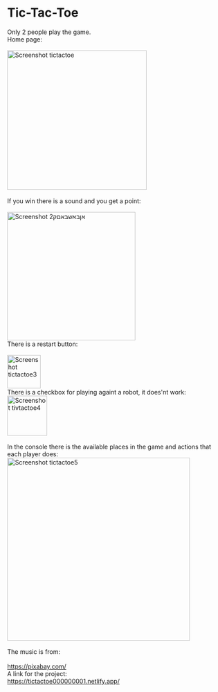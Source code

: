 # Tic-Tac-Toe 
Only 2 people play the game.
<br> Home page:
<br><br><img width="322" alt="Screenshot tictactoe" src="https://github.com/ShakedTorbati/Tic-Tac-Toe/assets/157404668/91eb5dfd-3761-42dd-b5a0-a77ba4b89af1"><br>
<br>If you win there is a sound and you get a point:
<br><br><img width="296" alt="Screenshot אןבאשבאםק2" src="https://github.com/ShakedTorbati/Tic-Tac-Toe/assets/157404668/1bca1a9e-ec20-461e-89bc-893ce5928c79">
<br>There is a restart button:
<br><br><img width="77" alt="Screenshot tictactoe3" src="https://github.com/ShakedTorbati/Tic-Tac-Toe/assets/157404668/e8bd9eff-759e-48b0-b6fe-c056952c4903">
<br> There is a checkbox for playing againt a robot, it does'nt work:
<img width="92" alt="Screenshot tivtactoe4" src="https://github.com/ShakedTorbati/Tic-Tac-Toe/assets/157404668/190d121f-ea4b-4521-9b2d-26b84b8498fa">
<br><br> In the console there is the available places in the game and actions that each player does:
<br><img width="422" alt="Screenshot tictactoe5" src="https://github.com/ShakedTorbati/Tic-Tac-Toe/assets/157404668/4ab15235-51fd-42f9-9dde-edbe02e3d02e">
<br><br>The music is from: 
<br><br>https://pixabay.com/ 
<br> A link for the project:
<br>https://tictactoe000000001.netlify.app/
